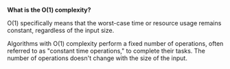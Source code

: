 **What is the O(1) complexity?**

O(1) specifically means that the worst-case time or resource usage
remains constant, regardless of the input size.

Algorithms with O(1) complexity perform a fixed
number of operations, often referred to as
"constant time operations," to complete their tasks. The number of operations doesn't change with the size of the input.
